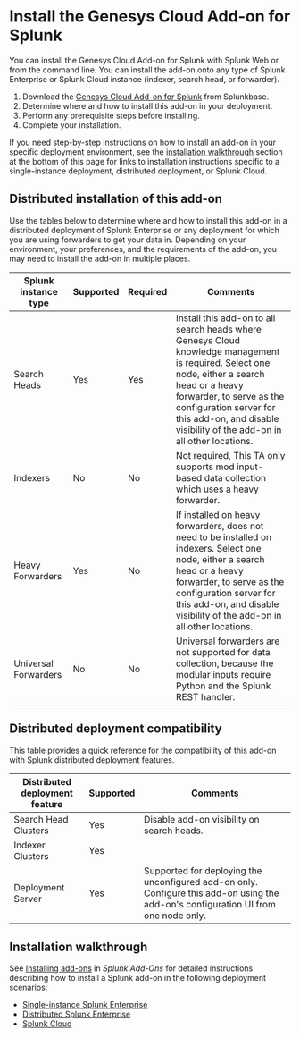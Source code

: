 # Install the Genesys Cloud Add-on for Splunk

You can install the Genesys Cloud Add-on for Splunk with Splunk Web or from the command line. You can install the add-on onto any type
of Splunk Enterprise or Splunk Cloud instance (indexer, search head, or forwarder).

1. Download the [Genesys Cloud Add-on for Splunk]() from Splunkbase.
2. Determine where and how to install this add-on in your deployment.
3. Perform any prerequisite steps before installing.
4. Complete your installation.

If you need step-by-step instructions on how to install an add-on in your specific deployment environment, see the [installation walkthrough](#installation-walkthrough) section at the bottom of this page for links to installation instructions specific to a single-instance deployment, distributed deployment, or Splunk Cloud.

## Distributed installation of this add-on

Use the tables below to determine where and how to install this add-on in a distributed deployment of Splunk Enterprise or any deployment for
which you are using forwarders to get your data in. Depending on your environment, your preferences, and the requirements of the add-on, you
may need to install the add-on in multiple places.

| Splunk instance type | Supported | Required | Comments |
|----|----|----|----|
| Search Heads | Yes | Yes | Install this add-on to all search heads where Genesys Cloud knowledge management is required. Select one node, either a search head or a heavy forwarder, to serve as the configuration server for this add-on, and disable visibility of the add-on in all other locations. |
| Indexers | No | No | Not required, This TA only supports mod input-based data collection which uses a heavy forwarder. |
| Heavy Forwarders | Yes | No | If installed on heavy forwarders, does not need to be installed on indexers. Select one node, either a search head or a heavy forwarder, to serve as the configuration server for this add-on, and disable visibility of the add-on in all other locations. |
| Universal Forwarders | No | No | Universal forwarders are not supported for data collection, because the modular inputs require Python and the Splunk REST handler. |

## Distributed deployment compatibility

This table provides a quick reference for the compatibility of this add-on with Splunk distributed deployment features.

| Distributed deployment feature | Supported | Comments |
|----|----|----|
| Search Head Clusters | Yes | Disable add-on visibility on search heads. |
| Indexer Clusters | Yes |  |
| Deployment Server | Yes | Supported for deploying the unconfigured add-on only. Configure this add-on using the add-on's configuration UI from one node only. |

## Installation walkthrough

See [Installing add-ons](https://docs.splunk.com/Documentation/AddOns/released/Overview/Installingadd-ons) in *Splunk Add-Ons* for detailed instructions describing how to install a Splunk add-on in the following deployment scenarios:

- [Single-instance Splunk Enterprise](http://docs.splunk.com/Documentation/AddOns/released/Overview/Singleserverinstall)
- [Distributed Splunk Enterprise](https://docs.splunk.com/Documentation/AddOns/released/Overview/Distributedinstall)
- [Splunk Cloud](https://docs.splunk.com/Documentation/AddOns/released/Overview/SplunkCloudinstall)
